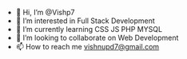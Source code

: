 - 👋 Hi, I’m @Vishp7
- 👀 I’m interested in Full Stack Development
- 🌱 I’m currently learning CSS  JS PHP MYSQL
- 💞️ I’m looking to collaborate on Web Development
- 📫 How to reach me vishnupd7@gmail.com


<!---
Vishp7/Vishp7 is a ✨ special ✨ repository because its `README.md` (this file) appears on your GitHub profile.
You can click the Preview link to take a look at your changes.
--->
